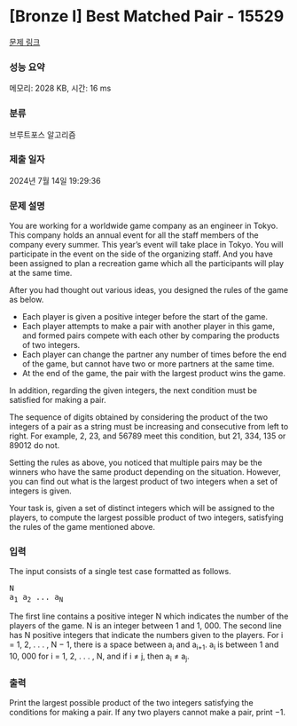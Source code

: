 # [Bronze I] Best Matched Pair - 15529 

[문제 링크](https://www.acmicpc.net/problem/15529) 

### 성능 요약

메모리: 2028 KB, 시간: 16 ms

### 분류

브루트포스 알고리즘

### 제출 일자

2024년 7월 14일 19:29:36

### 문제 설명

<p>You are working for a worldwide game company as an engineer in Tokyo. This company holds an annual event for all the staff members of the company every summer. This year’s event will take place in Tokyo. You will participate in the event on the side of the organizing staff. And you have been assigned to plan a recreation game which all the participants will play at the same time.</p>

<p>After you had thought out various ideas, you designed the rules of the game as below.</p>

<ul>
	<li>Each player is given a positive integer before the start of the game.</li>
	<li>Each player attempts to make a pair with another player in this game, and formed pairs compete with each other by comparing the products of two integers.</li>
	<li>Each player can change the partner any number of times before the end of the game, but cannot have two or more partners at the same time.</li>
	<li>At the end of the game, the pair with the largest product wins the game.</li>
</ul>

<p>In addition, regarding the given integers, the next condition must be satisfied for making a pair.</p>

<p>The sequence of digits obtained by considering the product of the two integers of a pair as a string must be increasing and consecutive from left to right. For example, 2, 23, and 56789 meet this condition, but 21, 334, 135 or 89012 do not.</p>

<p>Setting the rules as above, you noticed that multiple pairs may be the winners who have the same product depending on the situation. However, you can find out what is the largest product of two integers when a set of integers is given.</p>

<p>Your task is, given a set of distinct integers which will be assigned to the players, to compute the largest possible product of two integers, satisfying the rules of the game mentioned above.</p>

### 입력 

 <p>The input consists of a single test case formatted as follows.</p>

<pre>N
a<sub>1</sub> a<sub>2</sub> ... a<sub>N</sub></pre>

<p>The first line contains a positive integer N which indicates the number of the players of the game. N is an integer between 1 and 1, 000. The second line has N positive integers that indicate the numbers given to the players. For i = 1, 2, . . . , N − 1, there is a space between a<sub>i</sub> and a<sub>i+1</sub>. a<sub>i</sub> is between 1 and 10, 000 for i = 1, 2, . . . , N, and if i ≠ j, then a<sub>i</sub> ≠ a<sub>j</sub>.</p>

### 출력 

 <p>Print the largest possible product of the two integers satisfying the conditions for making a pair. If any two players cannot make a pair, print −1.</p>

